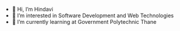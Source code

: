 - 👋 Hi, I’m Hindavi
- 👀 I’m interested in Software Development and Web Technologies
- 🌱 I’m currently learning at Government Polytechnic Thane
<!---
Hindavi-1/Hindavi-1 is a ✨ special ✨ repository because its `README.md` (this file) appears on your GitHub profile.
You can click the Preview link to take a look at your changes.
--->
